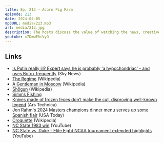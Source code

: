 ```yaml
---
title: Ep. 213 – Acorn Pig Farm
episode: 213
date: 2024-04-05
mp3URL: media/213.mp3
art: media/213.jpg
description: The hosts discuss the value of watching the news, creative things to do with boogers, using a frozen turd as a knife, The Regime is unwatchable, but A Gentleman in Moscow is good, Shōgun might be good, Dennis got scammed, went fishing, explains about changing flies, the Basque menu at The Masters, NC State is in the Final Four, Erik went to a cookout at a cheese shop, his daughter is in England for a week, and Erik had bean soup for Easter.
youtube: x7DmwFhcVyQ
---
```


## Links

- [Is Putin really ill? Expert says he is probably 'a hypochondriac' - and uses Botox frequently](https://news.sky.com/story/is-putin-really-ill-expert-says-he-is-probably-a-hypochondriac-and-uses-botox-frequently-12634332) (Sky News)
- [The Regime](<https://en.wikipedia.org/wiki/The_Regime_(miniseries)>) (Wikipedia)
- [A Gentleman in Moscow](<https://en.wikipedia.org/wiki/A_Gentleman_in_Moscow_(TV_series)>) (Wikipedia)
- [Shōgun](<https://en.wikipedia.org/wiki/Sh%C5%8Dgun_(2024_miniseries)>) (Wikipedia)
- [Simms Fishing](https://www.simmsfishing.com/)
- [Knives made of frozen feces don’t make the cut, disproving well-known legend](https://arstechnica.com/science/2019/09/knives-made-of-frozen-feces-dont-make-the-cut-disproving-well-known-legend/) (Ars Technica)
- [Jon Rahm's 2024 Masters champions dinner menu serves up some Spanish flair](https://golfweek.usatoday.com/2024/03/19/liv-golf-jon-rahm-2024-masters-champions-dinner-menu/) (USA Today)
- [Croquette](https://en.wikipedia.org/wiki/Croquette) (Wikipedia)
- [NC State 1983 win](https://www.youtube.com/watch?v=rGfDRlEDs34) (YouTube)
- [NC State vs. Duke - Elite Eight NCAA tournament extended highlights](https://www.youtube.com/watch?v=1wEfgMb8cJM) (YouTube)
